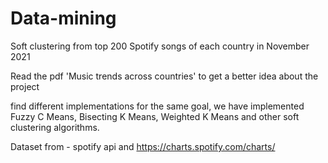 # Data-mining
Soft clustering from top 200 Spotify songs of each country in November 2021

Read the pdf 'Music trends across countries' to get a better idea about the project

find different implementations for the same goal, we have implemented Fuzzy C Means, Bisecting K Means, Weighted K Means and other soft clustering algorithms.

Dataset from - spotify api and https://charts.spotify.com/charts/
